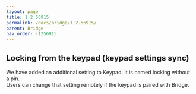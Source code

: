 ```yaml
---
layout: page
title: 1.2.56915
permalink: /docs/bridge/1.2.56915/
parent: Bridge
nav_order: -1256915
---
```


## Locking from the keypad (keypad settings sync)

We have added an additional setting to Keypad. It is named locking without a pin.\
Users can change that setting remotely if the keypad is paired with Bridge.
